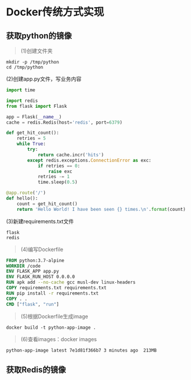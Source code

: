 # Docker传统方式实现

## 获取python的镜像

> (1)创建文件夹

```shell
mkdir -p /tmp/python
cd /tmp/python
```

(2)创建app.py文件，写业务内容

```python
import time

import redis
from flask import Flask

app = Flask(__name__)
cache = redis.Redis(host='redis', port=6379)

def get_hit_count():
    retries = 5
    while True:
        try:
            return cache.incr('hits')
        except redis.exceptions.ConnectionError as exc:
            if retries == 0:
                raise exc
            retries -= 1
            time.sleep(0.5)

@app.route('/')
def hello():
    count = get_hit_count()
    return 'Hello World! I have been seen {} times.\n'.format(count)
```

(3)新建requirements.txt文件

```
flask
redis
```

> (4)编写Dockerfile

```dockerfile
FROM python:3.7-alpine
WORKDIR /code
ENV FLASK_APP app.py
ENV FLASK_RUN_HOST 0.0.0.0
RUN apk add --no-cache gcc musl-dev linux-headers
COPY requirements.txt requirements.txt
RUN pip install -r requirements.txt
COPY . .
CMD ["flask", "run"]
```

> (5)根据Dockerfile生成image

```
docker build -t python-app-image .
```

> (6)查看images：docker images

```
python-app-image latest 7e1d81f366b7 3 minutes ago  213MB
```

## 获取Redis的镜像








